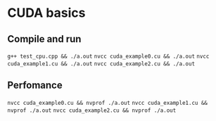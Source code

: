 # CUDA basics

## Compile and run
`g++ test_cpu.cpp && ./a.out`
`nvcc cuda_example0.cu && ./a.out`
`nvcc cuda_example1.cu && ./a.out`
`nvcc cuda_example2.cu && ./a.out`

## Perfomance
`nvcc cuda_example0.cu && nvprof ./a.out`
`nvcc cuda_example1.cu && nvprof ./a.out`
`nvcc cuda_example2.cu && nvprof ./a.out`
